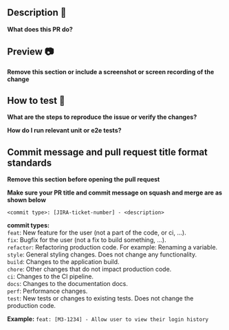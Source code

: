 ## Description 📝

**What does this PR do?**

## Preview 📷

**Remove this section or include a screenshot or screen recording of the change**

## How to test 🧪

**What are the steps to reproduce the issue or verify the changes?**

**How do I run relevant unit or e2e tests?**

## Commit message and pull request title format standards

**Remove this section before opening the pull request**

**Make sure your PR title and commit message on squash and merge are as shown below**

`<commit type>: [JIRA-ticket-number] - <description>`

**commit types:**  
`feat`: New feature for the user (not a part of the code, or ci, ...).  
`fix`: Bugfix for the user (not a fix to build something, ...).  
`refactor`: Refactoring production code. For example: Renaming a variable.  
`style`: General styling changes. Does not change any functionality.  
`build`: Changes to the application build.  
`chore`: Other changes that do not impact production code.  
`ci`: Changes to the CI pipeline.  
`docs`: Changes to the documentation docs.  
`perf`: Performance changes.  
`test`: New tests or changes to existing tests. Does not change the production code.
    
**Example:** `feat: [M3-1234] - Allow user to view their login history`  